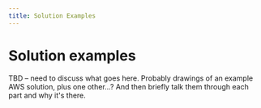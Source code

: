 ```yaml
---
title: Solution Examples
---
```

# Solution examples

TBD – need to discuss what goes here. Probably drawings of an example AWS solution, plus one other…? And then briefly talk them through each part and why it&#39;s there.
